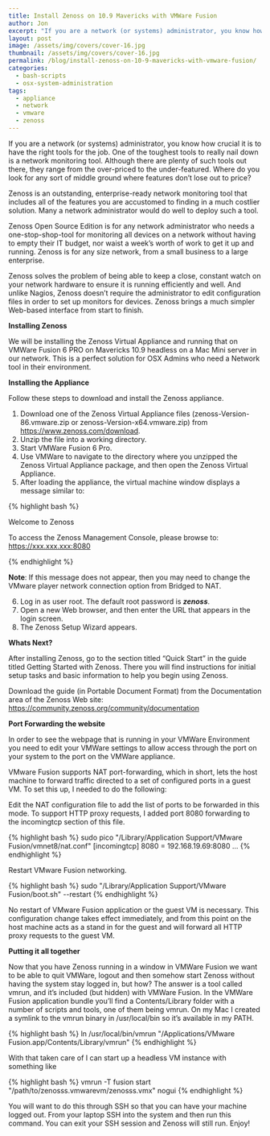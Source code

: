 ```yaml
---
title: Install Zenoss on 10.9 Mavericks with VMWare Fusion
author: Jon
excerpt: "If you are a network (or systems) administrator, you know how crucial it is to have the right tools for the job. One of the toughest tools to really nail down is a network monitoring tool. Although there are plenty of such tools out there, they range from the over-priced to the under-featured. Where do you look for any sort of middle ground where features don't lose out to price?"
layout: post
image: /assets/img/covers/cover-16.jpg
thumbnail: /assets/img/covers/cover-16.jpg
permalink: /blog/install-zenoss-on-10-9-mavericks-with-vmware-fusion/
categories:
  - bash-scripts
  - osx-system-administration
tags:
  - appliance
  - network
  - vmware
  - zenoss
---
```

If you are a network (or systems) administrator, you know how crucial it is to have the right tools for the job. One of the toughest tools to really nail down is a network monitoring tool. Although there are plenty of such tools out there, they range from the over-priced to the under-featured. Where do you look for any sort of middle ground where features don&#8217;t lose out to price?

Zenoss is an outstanding, enterprise-ready network monitoring tool that includes all of the features you are accustomed to finding in a much costlier solution. Many a network administrator would do well to deploy such a tool.

Zenoss Open Source Edition is for any network administrator who needs a one-stop-shop-tool for monitoring all devices on a network without having to empty their IT budget, nor waist a week&#8217;s worth of work to get it up and running. Zenoss is for any size network, from a small business to a large enterprise.

Zenoss solves the problem of being able to keep a close, constant watch on your network hardware to ensure it is running efficiently and well. And unlike Nagios, Zenoss doesn&#8217;t require the administrator to edit configuration files in order to set up monitors for devices. Zenoss brings a much simpler Web-based interface from start to finish.

**Installing Zenoss**

We will be installing the Zenoss Virtual Appliance and running that on VMWare Fusion 6 PRO on Mavericks 10.9 headless on a Mac Mini server in our network. This is a perfect solution for OSX Admins who need a Network tool in their environment.

**Installing the Appliance**

Follow these steps to download and install the Zenoss appliance.

  1. Download one of the Zenoss Virtual Appliance files (zenoss-Version-86.vmware.zip or zenoss-Version-x64.vmware.zip) from https://www.zenoss.com/download.
  2. Unzip the file into a working directory.
  3. Start VMWare Fusion 6 Pro.
  4. Use VMWare to navigate to the directory where you unzipped the Zenoss Virtual Appliance package, and then open the Zenoss Virtual Appliance.
  5. After loading the appliance, the virtual machine window displays a message similar to:


{% highlight bash %}

Welcome to Zenoss

To access the Zenoss Management Console, please browse to: https://xxx.xxx.xxx:8080 

{% endhighlight %}


**Note**: If this message does not appear, then you may need to change the VMware player network connection option from Bridged to NAT.

  6. Log in as user root. The default root password is ***zenoss***.
  7. Open a new Web browser, and then enter the URL that appears in the login screen.
  8. The Zenoss Setup Wizard appears.


**Whats Next?**

After installing Zenoss, go to the section titled &#8220;Quick Start&#8221; in the guide titled Getting Started with Zenoss. There you will find instructions for initial setup tasks and basic information to help you begin using Zenoss.

Download the guide (in Portable Document Format) from the Documentation area of the Zenoss Web site: <https://community.zenoss.org/community/documentation>

**Port Forwarding the website**

In order to see the webpage that is running in your VMWare Environment you need to edit your VMWare settings to allow access through the port on your system to the port on the VMWare appliance.

VMware Fusion supports NAT port-forwarding, which in short, lets the host machine to forward traffic directed to a set of configured ports in a guest VM. To set this up, I needed to do the following:

Edit the NAT configuration file to add the list of ports to be forwarded in this mode. To support HTTP proxy requests, I added port 8080 forwarding to the incomingtcp section of this file.

{% highlight bash %}
sudo pico "/Library/Application Support/VMware Fusion/vmnet8/nat.conf"
[incomingtcp]
8080 = 192.168.19.69:8080
...
{% endhighlight %}

Restart VMware Fusion networking.

{% highlight bash %}
sudo "/Library/Application Support/VMware Fusion/boot.sh" --restart
{% endhighlight %}

No restart of VMware Fusion application or the guest VM is necessary. This configuration change takes effect immediately, and from this point on the host machine acts as a stand in for the guest and will forward all HTTP proxy requests to the guest VM.

**Putting it all together**

Now that you have Zenoss running in a window in VMWare Fusion we want to be able to quit VMWare, logout and then somehow start Zenoss without having the system stay logged in, but how? The answer is a tool called vmrun, and it’s included (but hidden) with VMWare Fusion. In the VMWare Fusion application bundle you’ll find a Contents/Library folder with a number of scripts and tools, one of them being vmrun. On my Mac I created a symlink to the vmrun binary in /usr/local/bin so it’s available in my PATH.

{% highlight bash %}
ln /usr/local/bin/vmrun  "/Applications/VMware Fusion.app/Contents/Library/vmrun"
{% endhighlight %}

With that taken care of I can start up a headless VM instance with something like

{% highlight bash %}
vmrun -T fusion start "/path/to/zenosss.vmwarevm/zenosss.vmx" nogui
{% endhighlight %}

You will want to do this through SSH so that you can have your machine logged out. From your laptop SSH into the system and then run this command. You can exit your SSH session and Zenoss will still run. Enjoy!

